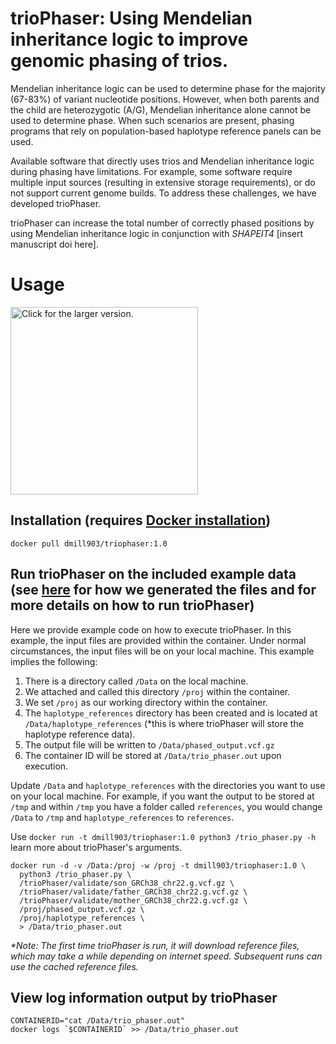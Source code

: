 # trioPhaser: Using Mendelian inheritance logic to improve genomic phasing of trios.
Mendelian inheritance logic can be used to determine phase for the majority 
(67-83%) of variant nucleotide positions. However, when both parents and the 
child are heterozygotic (A/G), Mendelian inheritance alone cannot be used to
determine phase. When such scenarios are present, phasing programs that rely on
population-based haplotype reference panels can be used.

Available software that directly uses trios and Mendelian inheritance logic 
during phasing have limitations. For example, some software require multiple 
input sources (resulting in extensive storage requirements), or do not support 
current genome builds. To address these challenges, we have developed 
trioPhaser. 

trioPhaser can increase the total number of correctly phased positions by using
Mendelian inheritance logic in conjunction with *SHAPEIT4* [insert manuscript doi here].

# Usage
<a href="https://drive.google.com/uc?export=view&id=1dTeQElTs6LzR9Z4u2WdO1v67DVfAPute">
    <img src="https://drive.google.com/uc?export=view&id=1dTeQElTs6LzR9Z4u2WdO1v67DVfAPute"
    style="width: 300px; max-width: 100%; height: auto"
    title="Click for the larger version." />
</a>

## Installation (requires [Docker installation](https://docs.docker.com/desktop/))
```
docker pull dmill903/triophaser:1.0
```
## Run trioPhaser on the included example data (see [here](https://github.com/dmiller903/trioPhaser/blob/main/validate/validate.pdf) for how we generated the files and for more details on how to run trioPhaser)
Here we provide example code on how to execute trioPhaser. In this example, 
the input files are provided within the container. Under normal circumstances, 
the input files will be on your local machine. This example implies the following:

1. There is a directory called `/Data` on the local machine.
2. We attached and called this directory `/proj` within the container.
3. We set `/proj` as our working directory within the container.
4. The `haplotype_references` directory has been created and is located at 
`/Data/haplotype_references` (*this is where trioPhaser will store the 
haplotype reference data).
5. The output file will be written to `/Data/phased_output.vcf.gz`
6. The container ID will be stored at `/Data/trio_phaser.out` upon execution. 

Update `/Data` and `haplotype_references` with the directories you want to use 
on your local machine. For example, if you want the output to be stored at 
`/tmp` and within `/tmp` you have a folder called `references`, you would 
change `/Data` to `/tmp` and `haplotype_references` to `references`.

Use `docker run -t dmill903/triophaser:1.0 python3 /trio_phaser.py -h`
learn more about trioPhaser's arguments.

```ignore
docker run -d -v /Data:/proj -w /proj -t dmill903/triophaser:1.0 \
  python3 /trio_phaser.py \
  /trioPhaser/validate/son_GRCh38_chr22.g.vcf.gz \
  /trioPhaser/validate/father_GRCh38_chr22.g.vcf.gz \
  /trioPhaser/validate/mother_GRCh38_chr22.g.vcf.gz \
  /proj/phased_output.vcf.gz \
  /proj/haplotype_references \
  > /Data/trio_phaser.out
```

*\*Note: The first time trioPhaser is run, it will download reference files, 
which may take a while depending on internet speed. Subsequent runs can use the
cached reference files.*

## View log information output by trioPhaser
```ignore
CONTAINERID="cat /Data/trio_phaser.out"
docker logs `$CONTAINERID` >> /Data/trio_phaser.out
```